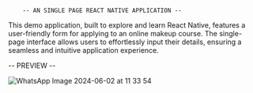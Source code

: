         -- AN SINGLE PAGE REACT NATIVE APPLICATION --
        
This demo application, built to explore and learn React Native, features a user-friendly form for applying to an online makeup course. The single-page interface allows users to effortlessly input their details, ensuring a seamless and intuitive application experience.

-- PREVIEW --

![WhatsApp Image 2024-06-02 at 11 33 54](https://github.com/vinayagamoorthyc/AirBlack/assets/140414822/44f91e67-05d8-4f19-bf0d-d3ac615a5590)
